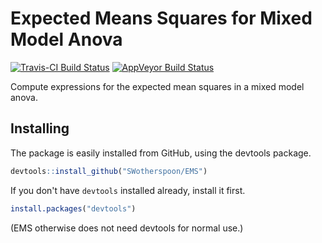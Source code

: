 # Expected Means Squares for Mixed Model Anova
[![Travis-CI Build Status](https://travis-ci.org/SWotherspoon/EMS.svg?branch=master)](https://travis-ci.org/SWotherspoon/EMS)
[![AppVeyor Build Status](https://ci.appveyor.com/api/projects/status/github/SWotherspoon/EMS?branch=master&svg=true)](https://ci.appveyor.com/project/SWotherspoon/EMS)

Compute expressions for the expected mean squares in a mixed model
anova.

## Installing

The package is easily installed from GitHub, using the devtools package. 

```R
devtools::install_github("SWotherspoon/EMS")
```

If you don't have `devtools` installed already, install it first. 

```R
install.packages("devtools")
```

(EMS otherwise does not need devtools for normal use.)
